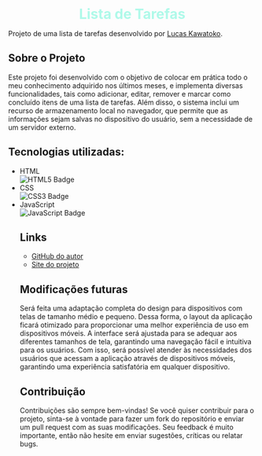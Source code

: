 <!DOCTYPE html>
<html lang="pt-br">
<head>
  <meta charset="UTF-8">
  <title>Lista de Tarefas - README</title>
  <style>
    h1 {
      color: #aff9e9;
      text-align: center;
      overflow: hidden;
      white-space: nowrap;
      margin: 0 auto;
      animation: typing 1.5s steps(100000, end), blink-caret .1s step-end infinite;
      margin-bottom:10px
    }
    
    @keyframes typing {
      from { width: 100% }
      to { width: 100% }
    }
    
    @keyframes blink-caret {
      from, to { border-color: transparent }
      50% { border-color: blue }
    }
  </style>
</head>
<body>
  <h1>Lista de Tarefas</h1>
  <p>Projeto de uma lista de tarefas desenvolvido por <a href="https://github.com/lucaskawatoko">Lucas Kawatoko</a>.</p>
  <h2>Sobre o Projeto</h2>
    <p>Este projeto foi desenvolvido com o objetivo de colocar em prática todo o meu conhecimento adquirido nos últimos meses, e implementa diversas funcionalidades, tais como adicionar, editar, remover e marcar como concluído itens de uma lista de tarefas. Além disso, o sistema inclui um recurso de armazenamento local no navegador, que permite que as informações sejam salvas no dispositivo do usuário, sem a necessidade de um servidor externo. </p>
  <h2>Tecnologias utilizadas:</h2>
  <ul>
    <li>HTML</span><br><img src="https://img.shields.io/badge/HTML5-E34F26?logo=html5&logoColor=white" alt="HTML5 Badge"></li>
    <li>CSS</span><br><img src="https://img.shields.io/badge/CSS3-1572B6?logo=css3&logoColor=white" alt="CSS3 Badge"></li>
    <li>JavaScript</span><br><img src="https://img.shields.io/badge/JavaScript-F7DF1E?logo=javascript&logoColor=black" alt="JavaScript Badge"></li>
  
<h2>Links</h2>
<ul>
  <li><a href="https://github.com/lucaskawatoko">GitHub do autor</a></li>
  <li><a href="https://lista-de-tarefas-lucas-kawatoko.netlify.app/">Site do projeto</a></li>
</ul>
<h2>Modificações futuras</h2>
Será feita uma adaptação completa do design para dispositivos com telas de tamanho médio e pequeno. Dessa forma, o layout da aplicação ficará otimizado para proporcionar uma melhor experiência de uso em dispositivos móveis. A interface será ajustada para se adequar aos diferentes tamanhos de tela, garantindo uma navegação fácil e intuitiva para os usuários. Com isso, será possível atender às necessidades dos usuários que acessam a aplicação através de dispositivos móveis, garantindo uma experiência satisfatória em qualquer dispositivo. 
<h2>Contribuição</h2>
<p>Contribuições são sempre bem-vindas! Se você quiser contribuir para o projeto, sinta-se à vontade para fazer um fork do repositório e enviar um pull request com as suas modificações. Seu feedback é muito importante, então não hesite em enviar sugestões, críticas ou relatar bugs.</p>
</body>
</html>
